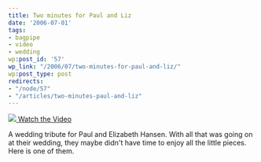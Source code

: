 ```yaml
---
title: Two minutes for Paul and Liz
date: '2006-07-01'
tags:
- bagpipe
- video
- wedding
wp:post_id: '57'
wp_link: "/2006/07/two-minutes-for-paul-and-liz/"
wp:post_type: post
redirects:
- "/node/57"
- "/articles/two-minutes-paul-and-liz"
---
```


  [ ![](http://blip.tv/uploadedFiles/Bensheldon-2MinutesForPaulAndLiz154.jpeg) ](http://blip.tv/file/get/Bensheldon-2MinutesForPaulAndLiz310.mp4?source=3)
[Watch the Video](http://blip.tv/file/get/Bensheldon-2MinutesForPaulAndLiz310.mp4?source=3)

A wedding tribute for Paul and Elizabeth Hansen. With all that was going on at their wedding, they maybe didn't have time to enjoy all the little pieces. Here is one of them.

